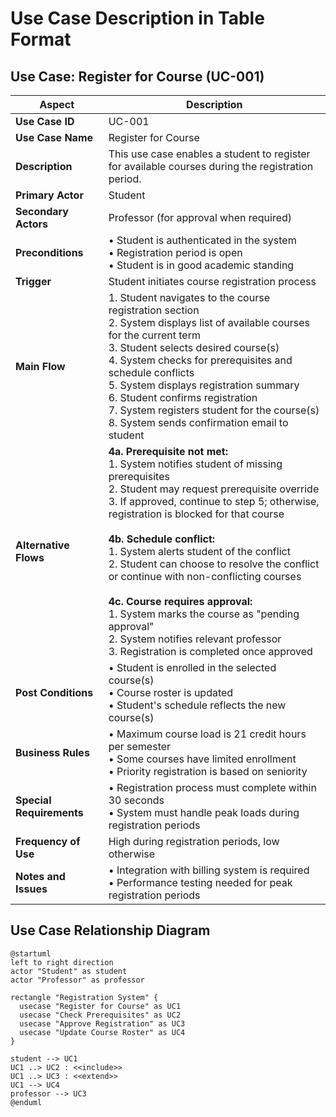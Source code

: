 # Use Case Description in Table Format

## Use Case: Register for Course (UC-001)

| Aspect | Description |
|--------|-------------|
| **Use Case ID** | UC-001 |
| **Use Case Name** | Register for Course |
| **Description** | This use case enables a student to register for available courses during the registration period. |
| **Primary Actor** | Student |
| **Secondary Actors** | Professor (for approval when required) |
| **Preconditions** | • Student is authenticated in the system<br>• Registration period is open<br>• Student is in good academic standing |
| **Trigger** | Student initiates course registration process |
| **Main Flow** | 1. Student navigates to the course registration section<br>2. System displays list of available courses for the current term<br>3. Student selects desired course(s)<br>4. System checks for prerequisites and schedule conflicts<br>5. System displays registration summary<br>6. Student confirms registration<br>7. System registers student for the course(s)<br>8. System sends confirmation email to student |
| **Alternative Flows** | **4a. Prerequisite not met:**<br>1. System notifies student of missing prerequisites<br>2. Student may request prerequisite override<br>3. If approved, continue to step 5; otherwise, registration is blocked for that course<br><br>**4b. Schedule conflict:**<br>1. System alerts student of the conflict<br>2. Student can choose to resolve the conflict or continue with non-conflicting courses<br><br>**4c. Course requires approval:**<br>1. System marks the course as "pending approval"<br>2. System notifies relevant professor<br>3. Registration is completed once approved |
| **Post Conditions** | • Student is enrolled in the selected course(s)<br>• Course roster is updated<br>• Student's schedule reflects the new course(s) |
| **Business Rules** | • Maximum course load is 21 credit hours per semester<br>• Some courses have limited enrollment<br>• Priority registration is based on seniority |
| **Special Requirements** | • Registration process must complete within 30 seconds<br>• System must handle peak loads during registration periods |
| **Frequency of Use** | High during registration periods, low otherwise |
| **Notes and Issues** | • Integration with billing system is required<br>• Performance testing needed for peak registration periods |

## Use Case Relationship Diagram

```plantuml
@startuml
left to right direction
actor "Student" as student
actor "Professor" as professor

rectangle "Registration System" {
  usecase "Register for Course" as UC1
  usecase "Check Prerequisites" as UC2
  usecase "Approve Registration" as UC3
  usecase "Update Course Roster" as UC4
}

student --> UC1
UC1 ..> UC2 : <<include>>
UC1 ..> UC3 : <<extend>>
UC1 --> UC4
professor --> UC3
@enduml
```
